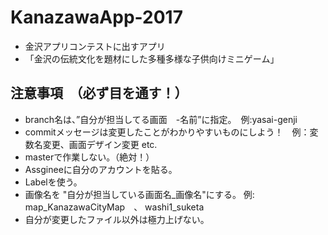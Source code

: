 # KanazawaApp-2017
- 金沢アプリコンテストに出すアプリ
- 「金沢の伝統文化を題材にした多種多様な子供向けミニゲーム」

## 注意事項　（必ず目を通す！）
- branch名は、”自分が担当してる画面　-名前”に指定。　例:yasai-genji
- commitメッセージは変更したことがわかりやすいものにしよう！　例：変数名変更、画面デザイン変更 etc.
- masterで作業しない。（絶対！）
- Assgineeに自分のアカウントを貼る。
- Labelを使う。
- 画像名を "自分が担当している画面名_画像名"にする。 例: map_KanazawaCityMap　、 washi1_suketa 
- 自分が変更したファイル以外は極力上げない。
